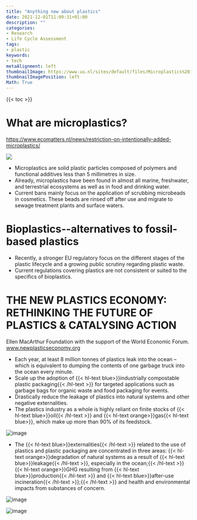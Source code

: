 ```yaml
---
title: "Anything new about plastics"
date: 2021-12-01T11:09:31+01:00
description: ""
categories:
- Research
- Life Cycle Assessment
tags:
- plastic
keywords:
- tech
metaAlignment: left
thumbnailImage: https://www.uu.nl/sites/default/files/Microplastics%20in%20house%20dust%20%28%40%20Dick.Vethaak%29%20klein.jpg
thumbnailImagePosition: left
Math: True
---
```


<!--more-->
{{< toc >}}

# What are microplastics?
https://www.ecomatters.nl/news/restriction-on-intentionally-added-microplastics/

![](https://www.uu.nl/sites/default/files/Microplastics%20in%20house%20dust%20%28%40%20Dick.Vethaak%29%20klein.jpg)


* Microplastics are solid plastic particles composed of polymers and functional additives less than 5 millimetres in size.
* Already, microplastics have been found in almost all marine, freshwater, and terrestrial ecosystems as well as in food and drinking water.
* Current bans mainly focus on the application of scrubbing microbeads in cosmetics. These beads are rinsed off after use and migrate to sewage treatment plants and surface waters.

# Bioplastics--alternatives to fossil-based plastics
* Recently, a stronger EU regulatory focus on the different stages of the plastic lifecycle and a growing public scrutiny regarding plastic waste.
* Current regulations covering plastics are not consistent or suited to the specifics of bioplastics.

# THE NEW PLASTICS ECONOMY: RETHINKING THE FUTURE OF PLASTICS & CATALYSING ACTION

Ellen MacArthur Foundation with the support of the World Economic Forum.
www.newplasticseconomy.org

*  Each year, at least 8 million tonnes of plastics leak into the ocean –
which is equivalent to dumping the contents of one garbage truck into the ocean every minute.
* Scale up the adoption of {{< hl-text blue>}}industrially compostable plastic packaging{{< /hl-text >}} for targeted applications such as garbage bags for organic waste and food packaging for events.
* Drastically reduce the leakage of plastics into natural systems and other negative externalities.
* The plastics industry as a whole is highly reliant on finite stocks of {{< hl-text blue>}}oil{{< /hl-text >}} and {{< hl-text orange>}}gas{{< hl-text blue>}}, which make up more than 90% of its feedstock.

![image](https://user-images.githubusercontent.com/65668613/144592480-44a05a72-a3ce-4895-9e9d-ba93b264f151.png)

* The {{< hl-text blue>}}externalities{{< /hl-text >}} related to the use of plastics and plastic packaging are concentrated in three areas: {{< hl-text orange>}}degradation of natural systems as a result of {{< hl-text blue>}}leakage{{< /hl-text >}}, especially in the ocean;{{< /hl-text >}} {{< hl-text orange>}}GHG resulting from {{< hl-text blue>}}production{{< /hl-text >}} and {{< hl-text blue>}}after-use incineration{{< /hl-text >}};{{< /hl-text >}} and health and environmental impacts from substances of concern.

![image](https://user-images.githubusercontent.com/65668613/144593058-aab346a7-d39b-4e35-a567-d0cc76409fa3.png)

![image](https://user-images.githubusercontent.com/65668613/144594091-d9bbfcf6-1053-4f41-aef8-87e8b39830ca.png)
